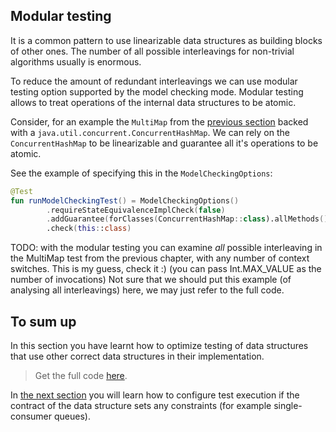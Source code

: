 ## Modular testing

It is a common pattern to use linearizable data structures as building blocks of other ones.
The number of all possible interleavings for non-trivial algorithms usually is enormous.

To reduce the amount of redundant interleavings we can use modular testing option supported by the model checking mode.
Modular testing allows to treat operations of the internal data structures to be atomic.

Consider, for an example the `MultiMap` from the [previous section](#parameter-generation.md) 
backed with a `java.util.concurrent.ConcurrentHashMap`. 
We can rely on the `ConcurrentHashMap` to be linearizable and guarantee all it's operations to be atomic.

See the example of specifying this in the `ModelCheckingOptions`:

```kotlin
@Test
fun runModelCheckingTest() = ModelCheckingOptions()
        .requireStateEquivalenceImplCheck(false)
        .addGuarantee(forClasses(ConcurrentHashMap::class).allMethods().treatAsAtomic())
        .check(this::class)
```

TODO: with the modular testing you can examine _all_ possible interleaving in the MultiMap test from the previous chapter, with any number of context switches. This is my guess, check it :) (you can pass Int.MAX_VALUE as the number of invocations)
Not sure that we should put this example (of analysing all interleavings) here, we may just refer to the full code.

## To sum up 

In this section you have learnt how to optimize testing of data structures that use other correct data structures in their implementation.
> Get the full code [here](../src/jvm/test/org/jetbrains/kotlinx/lincheck/test/guide/MultiMapTest.kt).

In [the next section](constraints.md) you will learn how to configure test execution if the contract of the data structure sets
any constraints (for example single-consumer queues).